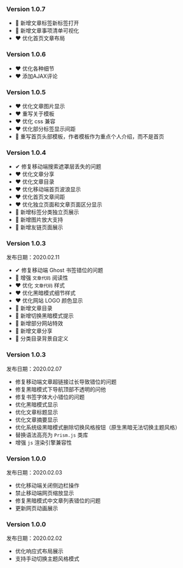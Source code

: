 ### Version 1.0.7
- 🎁 新增文章标签新标签打开
- 🎁 新增文章事项清单可视化
- ❤ 优化首页文章布局
### Version 1.0.6
- ❤ 优化各种细节
- ❤ 添加AJAX评论
### Version 1.0.5
- ❤ 优化文章图片显示
- ❤ 重写关于模板
- ❤ 优化 css 兼容
- ❤ 优化部分标签显示间距
- 🎁 重写首页头部模板，作者模板作为重点个人介绍，而不是首页
### Version 1.0.4
- ✔ 修复移动端搜索遮罩层丢失的问题
- ❤ 优化文章分享
- ❤ 优化文章目录
- ❤ 优化移动端首页波浪显示
- ❤ 优化首页文章间距
- ❤ 优化独立页面和文章页面区分显示
- 🎁 新增标签分类独立页展示
- 🎁 新增图片放大支持
- 🎁 新增友链页面展示
### Version 1.0.3
发布日期：2020.02.11

- ✔ 修复移动端 Ghost 书签错位的问题
- 👀 增强 `文章代码` 阅读性
- ❤ 优化 `文章代码` 样式
- ❤ 优化黑暗模式细节样式
- ❤ 优化网站 LOGO 颜色显示
- 🎁 新增文章目录
- 🎁 新增切换黑暗模式提示
- 🎁 新增部分网站特效
- 🎁 新增文章分享
- 🎁 分类目录背景自定义
### Version 1.0.3
发布日期：2020.02.07

- 修复移动端文章超链接过长导致错位的问题
- 修复黑暗模式下导航顶部不透明的问他
- 修复书签字体大小错位的问题
- 优化黑暗模式显示
- 优化文章标题显示
- 优化文章摘要显示
- 优化系统级黑暗模式删除切换风格按钮（原生黑暗无法切换主题风格）
- 替换语法高亮为 `Prism.js` 类库
- 增强 `js` 渲染引擎兼容性
### Version 1.0.0
发布日期：2020.02.03

- 优化移动端关闭侧边栏操作
- 禁止移动端网页缩放显示
- 修复黑暗模式中文章列表错位的问题
- 更新网页动画展示
### Version 1.0.0
发布日期：2020.02.02

- 优化响应式布局展示
- 支持手动切换主题风格模式
